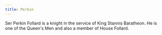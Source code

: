 ```yaml
---
title: Perkin
---
```


Ser Perkin Follard is a knight in the service of King Stannis Baratheon. He is one of the Queen's Men and also a member of House Follard.


